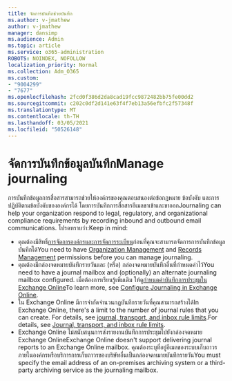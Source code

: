 ```yaml
---
title: จัดการบันทึกช่วยบันทึก
ms.author: v-jmathew
author: v-jmathew
manager: dansimp
ms.audience: Admin
ms.topic: article
ms.service: o365-administration
ROBOTS: NOINDEX, NOFOLLOW
localization_priority: Normal
ms.collection: Adm_O365
ms.custom:
- "9004299"
- "7677"
ms.openlocfilehash: 2fcd0f386d2da8cad19fcc9872482bb75fe00dd2
ms.sourcegitcommit: c202c0df2d141e63f4f7eb13a56efbfc2f57348f
ms.translationtype: MT
ms.contentlocale: th-TH
ms.lasthandoff: 03/05/2021
ms.locfileid: "50526148"
---
```

# <a name="manage-journaling"></a><span data-ttu-id="11328-102">จัดการบันทึกข้อมูลบันทึก</span><span class="sxs-lookup"><span data-stu-id="11328-102">Manage journaling</span></span>

<span data-ttu-id="11328-103">การบันทึกข้อมูลการสื่อสารสามารถช่วยให้องค์กรของคุณตอบสนองต่อข้อกฎหมาย ข้อบังคับ และการปฏิบัติตามข้อบังคับขององค์กรได้ โดยการบันทึกการสื่อสารอีเมลขาเข้าและขาออก</span><span class="sxs-lookup"><span data-stu-id="11328-103">Journaling can help your organization respond to legal, regulatory, and organizational compliance requirements by recording inbound and outbound email communications.</span></span> <span data-ttu-id="11328-104">โปรดทราบว่า:</span><span class="sxs-lookup"><span data-stu-id="11328-104">Keep in mind:</span></span>

* <span data-ttu-id="11328-105">คุณต้องมีสิทธิ์[การจัดการองค์กร](https://go.microsoft.com/fwlink/?linkid=2115259)[และการจัดการระเบียน](https://go.microsoft.com/fwlink/?linkid=2115469)ก่อนที่คุณจะสามารถจัดการการบันทึกข้อมูลบันทึกได้</span><span class="sxs-lookup"><span data-stu-id="11328-105">You need to have [Organization Management](https://go.microsoft.com/fwlink/?linkid=2115259) and [Records Management](https://go.microsoft.com/fwlink/?linkid=2115469) permissions before you can manage journaling.</span></span>
* <span data-ttu-id="11328-106">คุณต้องมีกล่องจดหมายบันทึกรายวันและ (หรือ) กล่องจดหมายบันทึกอื่นที่กําหนดค่าไว้</span><span class="sxs-lookup"><span data-stu-id="11328-106">You need to have a journal mailbox and (optionally) an alternate journaling mailbox configured.</span></span> <span data-ttu-id="11328-107">เมื่อต้องการเรียนรู้เพิ่มเติม ให้ดู[กําหนดค่าบันทึกการประชุมใน Exchange Online](https://go.microsoft.com/fwlink/?linkid=2115260)</span><span class="sxs-lookup"><span data-stu-id="11328-107">To learn more, see [Configure Journaling in Exchange Online](https://go.microsoft.com/fwlink/?linkid=2115260).</span></span>
* <span data-ttu-id="11328-108">ใน Exchange Online มีการจํากัดจํานวนกฎบันทึกรายวันที่คุณสามารถสร้างได้</span><span class="sxs-lookup"><span data-stu-id="11328-108">In Exchange Online, there's a limit to the number of journal rules that you can create.</span></span> <span data-ttu-id="11328-109">For details, see [journal, transport, and inbox rule limits](https://go.microsoft.com/fwlink/?linkid=2115261).</span><span class="sxs-lookup"><span data-stu-id="11328-109">For details, see [Journal, transport, and inbox rule limits](https://go.microsoft.com/fwlink/?linkid=2115261).</span></span>
* <span data-ttu-id="11328-110">Exchange Online ไม่สนับสนุนการส่งรายงานบันทึกการประชุมไปยังกล่องจดหมาย Exchange Online</span><span class="sxs-lookup"><span data-stu-id="11328-110">Exchange Online doesn't support delivering journal reports to an Exchange Online mailbox.</span></span> <span data-ttu-id="11328-111">คุณต้องระบุที่อยู่อีเมลของระบบเก็บถาวรภายในองค์กรหรือบริการการเก็บถาวรของบริษัทอื่นเป็นกล่องจดหมายบันทึกรายวัน</span><span class="sxs-lookup"><span data-stu-id="11328-111">You must specify the email address of an on-premises archiving system or a third-party archiving service as the journaling mailbox.</span></span>
